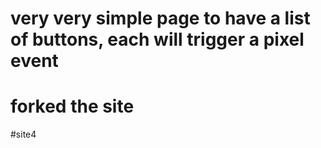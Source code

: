# very very simple page to have a list of buttons, each will trigger a pixel event
# forked the site
#site4
